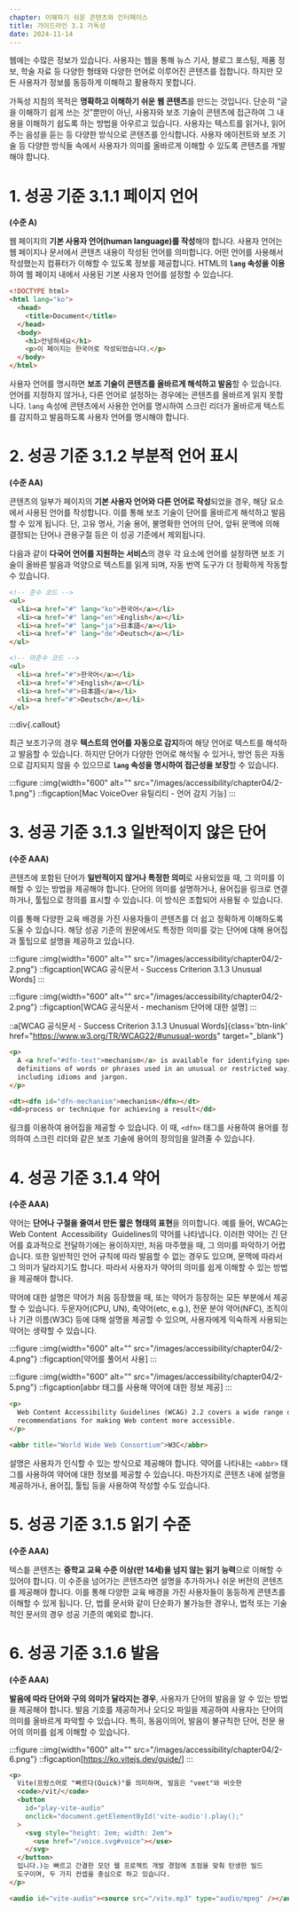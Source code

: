 ```yaml
---
chapter: 이해하기 쉬운 콘텐츠와 인터페이스
title: 가이드라인 3.1 가독성
date: 2024-11-14
---
```


웹에는 수많은 정보가 있습니다. 사용자는 웹을 통해 뉴스 기사, 블로그 포스팅, 제품 정보, 학술 자료 등 다양한 형태와 다양한 언어로 이루어진 콘텐츠를 접합니다. 하지만 모든 사용자가 정보를 동등하게 이해하고 활용하지 못합니다.

가독성 지침의 목적은 **명확하고 이해하기 쉬운 웹 콘텐츠**를 만드는 것입니다. 단순히 “글을 이해하기 쉽게 쓰는 것”뿐만이 아닌, 사용자와 보조 기술이 콘텐츠에 접근하여 그 내용을 이해하기 쉽도록 하는 방법을 아우르고 있습니다. 사용자는 텍스트를 읽거나, 읽어주는 음성을 듣는 등 다양한 방식으로 콘텐츠를 인식합니다. 사용자 에이전트와 보조 기술 등 다양한 방식들 속에서 사용자가 의미를 올바르게 이해할 수 있도록 콘텐츠를 개발해야 합니다.

# 1. 성공 기준 3.1.1 페이지 언어

**(수준 A)**

웹 페이지의 **기본 사용자 언어(human language)를 작성**해야 합니다. 사용자 언어는 웹 페이지나 문서에서 콘텐츠 내용이 작성된 언어를 의미합니다. 어떤 언어를 사용해서 작성했는지 컴퓨터가 이해할 수 있도록 정보를 제공합니다. HTML의 **`lang` 속성을 이용**하여 웹 페이지 내에서 사용된 기본 사용자 언어를 설정할 수 있습니다.

```html
<!DOCTYPE html>
<html lang="ko">
  <head>
    <title>Document</title>
  </head>
  <body>
    <h1>안녕하세요</h1>
    <p>이 페이지는 한국어로 작성되었습니다.</p>
  </body>
</html>
```

사용자 언어를 명시하면 **보조 기술이 콘텐츠를 올바르게 해석하고 발음**할 수 있습니다. 언어를 지정하지 않거나, 다른 언어로 설정하는 경우에는 콘텐츠를 올바르게 읽지 못합니다. `lang` 속성에 콘텐츠에서 사용한 언어를 명시하여 스크린 리더가 올바르게 텍스트를 감지하고 발음하도록 사용자 언어를 명시해야 합니다.

# 2. 성공 기준 3.1.2 부분적 언어 표시

**(수준 AA)**

콘텐츠의 일부가 페이지의 **기본 사용자 언어와 다른 언어로 작성**되었을 경우, 해당 요소에서 사용된 언어를 작성합니다. 이를 통해 보조 기술이 단어를 올바르게 해석하고 발음할 수 있게 됩니다. 단, 고유 명사, 기술 용어, 불명확한 언어의 단어, 앞뒤 문맥에 의해 결정되는 단어나 관용구절 등은 이 성공 기준에서 제외됩니다.

다음과 같이 **다국어 언어를 지원하는 서비스**의 경우 각 요소에 언어를 설정하면 보조 기술이 올바른 발음과 억양으로 텍스트를 읽게 되며, 자동 번역 도구가 더 정확하게 작동할 수 있습니다.

```html
<!-- 준수 코드 -->
<ul>
  <li><a href="#" lang="ko">한국어</a></li>
  <li><a href="#" lang="en">English</a></li>
  <li><a href="#" lang="ja">日本語</a></li>
  <li><a href="#" lang="de">Deutsch</a></li>
</ul>
```

```html
<!-- 미준수 코드 -->
<ul>
  <li><a href="#">한국어</a></li>
  <li><a href="#">English</a></li>
  <li><a href="#">日本語</a></li>
  <li><a href="#">Deutsch</a></li>
</ul>
```

:::div{.callout}

최근 보조기구의 경우 **텍스트의 언어를 자동으로 감지**하여 해당 언어로 텍스트를 해석하고 발음할 수 있습니다. 하지만 단어가 다양한 언어로 해석될 수 있거나, 방언 등은 자동으로 감지되지 않을 수 있으므로 **`lang` 속성을 명시하여 접근성을 보장**할 수 있습니다.

:::figure
::img{width="600" alt="" src="/images/accessibility/chapter04/2-1.png"}
::figcaption[Mac VoiceOver 유틸리티 - 언어 감지 기능]
:::

# 3. 성공 기준 3.1.3 일반적이지 않은 단어

**(수준 AAA)**

콘텐츠에 포함된 단어가 **일반적이지 않거나 특정한 의미**로 사용되었을 때, 그 의미를 이해할 수 있는 방법을 제공해야 합니다. 단어의 의미를 설명하거나, 용어집을 링크로 연결하거나, 툴팁으로 정의를 표시할 수 있습니다. 이 방식은 조합되어 사용될 수 있습니다.

이를 통해 다양한 교육 배경을 가진 사용자들이 콘텐츠를 더 쉽고 정확하게 이해하도록 도울 수 있습니다. 해당 성공 기준의 원문에서도 특정한 의미를 갖는 단어에 대해 용어집과 툴팁으로 설명을 제공하고 있습니다.

:::figure
::img{width="600" alt="" src="/images/accessibility/chapter04/2-2.png"}
::figcaption[WCAG 공식문서 - Success Criterion 3.1.3 Unusual Words]
:::

:::figure
::img{width="600" alt="" src="/images/accessibility/chapter04/2-2.png"}
::figcaption[WCAG 공식문서 - mechanism 단어에 대한 설명]
:::

::a[WCAG 공식문서 - Success Criterion 3.1.3 Unusual Words]{class='btn-link' href="https://www.w3.org/TR/WCAG22/#unusual-words" target="\_blank"}

```html
<p>
  A <a href="#dfn-text">mechanism</a> is available for identifying specific
  definitions of words or phrases used in an unusual or restricted way,
  including idioms and jargon.
</p>

<dt><dfn id="dfn-mechanism">mechanism</dfn></dt>
<dd>process or technique for achieving a result</dd>
```

링크를 이용하여 용어집을 제공할 수 있습니다. 이 때, `<dfn>` 태그를 사용하여 용어를 정의하여 스크린 리더와 같은 보조 기술에 용어의 정의임을 알려줄 수 있습니다.

# 4. 성공 기준 3.1.4 약어

**(수준 AAA)**

약어는 **단어나 구절을 줄여서 만든 짧은 형태의 표현**을 의미합니다. 예를 들어, WCAG는 Web Content  Accessibility  Guidelines의 약어를 나타냅니다. 이러한 약어는 긴 단어를 효과적으로 전달하기에는 용이하지만, 처음 마주했을 때, 그 의미를 파악하기 어렵습니다. 또한 일반적인 언어 규칙에 따라 발음할 수 없는 경우도 있으며, 문맥에 따라서 그 의미가 달라지기도 합니다. 따라서 사용자가 약어의 의미를 쉽게 이해할 수 있는 방법을 제공해야 합니다.

약어에 대한 설명은 약어가 처음 등장했을 때, 또는 약어가 등장하는 모든 부분에서 제공할 수 있습니다. 두문자어(CPU, UN), 축약어(etc, e.g.), 전문 분야 약어(NFC), 조직이나 기관 이름(W3C) 등에 대해 설명을 제공할 수 있으며, 사용자에게 익숙하게 사용되는 약어는 생략할 수 있습니다.

:::figure
::img{width="600" alt="" src="/images/accessibility/chapter04/2-4.png"}
::figcaption[약어를 풀어서 사용]
:::

:::figure
::img{width="600" alt="" src="/images/accessibility/chapter04/2-5.png"}
::figcaption[abbr 태그를 사용해 약어에 대한 정보 제공]
:::

```html
<p>
  Web Content Accessibility Guidelines (WCAG) 2.2 covers a wide range of
  recommendations for making Web content more accessible.
</p>

<abbr title="World Wide Web Consortium">W3C</abbr>
```

설명은 사용자가 인식할 수 있는 방식으로 제공해야 합니다. 약어를 나타내는 `<abbr>` 태그를 사용하여 약어에 대한 정보를 제공할 수 있습니다. 마찬가지로 콘텐츠 내에 설명을 제공하거나, 용어집, 툴팁 등을 사용하여 작성할 수도 있습니다.

# 5. 성공 기준 3.1.5 읽기 수준

**(수준 AAA)**

텍스틑 콘텐츠는 **중학교 교육 수준 이상(만 14세)을 넘지 않는 읽기 능력**으로 이해할 수 있어야 합니다. 이 수준을 넘어가는 콘텐츠라면 설명을 추가하거나 쉬운 버전의 콘텐츠를 제공해야 합니다. 이를 통해 다양한 교육 배경을 가진 사용자들이 동등하게 콘텐츠를 이해할 수 있게 됩니다. 단, 법률 문서와 같이 단순화가 불가능한 경우나, 법적 또는 기술적인 문서의 경우 성공 기준의 예외로 합니다.

# 6. 성공 기준 3.1.6 발음

**(수준 AAA)**

**발음에 따라 단어와 구의 의미가 달라지는 경우**, 사용자가 단어의 발음을 알 수 있는 방법을 제공해야 합니다. 발음 기호를 제공하거나 오디오 파일을 제공하여 사용자는 단어의 의미를 올바르게 파악할 수 있습니다. 특히, 동음이의어, 발음이 불규칙한 단어, 전문 용어의 의미를 쉽게 이해할 수 있습니다.

:::figure
::img{width="600" alt="" src="/images/accessibility/chapter04/2-6.png"}
::figcaption[https://ko.vitejs.dev/guide/]
:::

```html
<p>
  Vite(프랑스어로 "빠르다(Quick)"를 의미하며, 발음은 "veet"와 비슷한
  <code>/vit/</code>
  <button
    id="play-vite-audio"
    onclick="document.getElementById('vite-audio').play();"
  >
    <svg style="height: 2em; width: 2em">
      <use href="/voice.svg#voice"></use>
    </svg>
  </button>
  입니다.)는 빠르고 간결한 모던 웹 프로젝트 개발 경험에 초점을 맞춰 탄생한 빌드
  도구이며, 두 가지 컨셉을 중심으로 하고 있습니다.
</p>

<audio id="vite-audio"><source src="/vite.mp3" type="audio/mpeg" /></audio>
```
